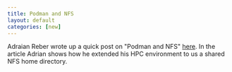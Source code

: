 ```yaml
---
title: Podman and NFS 
layout: default
categories: [new]
---
```


Adraian Reber wrote up a quick post on "Podman and NFS" [here](https://podman.io/blogs/2019/10/28/podman-with-nfs.html).  In the article Adrian shows how he extended his HPC environment to us a shared NFS home directory. 
